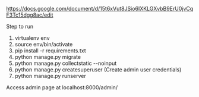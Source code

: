 https://docs.google.com/document/d/15t6xVut8JSio6IXKLGXvbB9ErU0jvCqF3Tc15dgg8ac/edit

Step to run

1. virtualenv env
2. source env/bin/activate
3. pip install -r requirements.txt
4. python manage.py migrate
5. python manage.py collectstatic --noinput
6. python manage.py createsuperuser (Create admin user credentials)
7. python manage.py runserver

Access admin page at localhost:8000/admin/